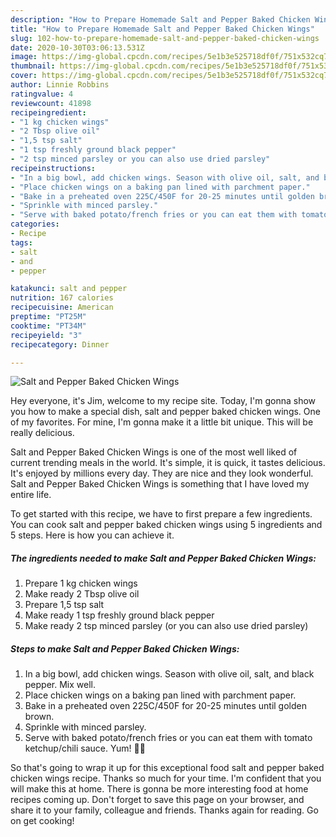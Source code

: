```yaml
---
description: "How to Prepare Homemade Salt and Pepper Baked Chicken Wings"
title: "How to Prepare Homemade Salt and Pepper Baked Chicken Wings"
slug: 102-how-to-prepare-homemade-salt-and-pepper-baked-chicken-wings
date: 2020-10-30T03:06:13.531Z
image: https://img-global.cpcdn.com/recipes/5e1b3e525718df0f/751x532cq70/salt-and-pepper-baked-chicken-wings-recipe-main-photo.jpg
thumbnail: https://img-global.cpcdn.com/recipes/5e1b3e525718df0f/751x532cq70/salt-and-pepper-baked-chicken-wings-recipe-main-photo.jpg
cover: https://img-global.cpcdn.com/recipes/5e1b3e525718df0f/751x532cq70/salt-and-pepper-baked-chicken-wings-recipe-main-photo.jpg
author: Linnie Robbins
ratingvalue: 4
reviewcount: 41898
recipeingredient:
- "1 kg chicken wings"
- "2 Tbsp olive oil"
- "1,5 tsp salt"
- "1 tsp freshly ground black pepper"
- "2 tsp minced parsley or you can also use dried parsley"
recipeinstructions:
- "In a big bowl, add chicken wings. Season with olive oil, salt, and black pepper. Mix well."
- "Place chicken wings on a baking pan lined with parchment paper."
- "Bake in a preheated oven 225C/450F for 20-25 minutes until golden brown."
- "Sprinkle with minced parsley."
- "Serve with baked potato/french fries or you can eat them with tomato ketchup/chili sauce. Yum! 👍🏻"
categories:
- Recipe
tags:
- salt
- and
- pepper

katakunci: salt and pepper 
nutrition: 167 calories
recipecuisine: American
preptime: "PT25M"
cooktime: "PT34M"
recipeyield: "3"
recipecategory: Dinner

---
```



![Salt and Pepper Baked Chicken Wings](https://img-global.cpcdn.com/recipes/5e1b3e525718df0f/751x532cq70/salt-and-pepper-baked-chicken-wings-recipe-main-photo.jpg)

Hey everyone, it's Jim, welcome to my recipe site. Today, I'm gonna show you how to make a special dish, salt and pepper baked chicken wings. One of my favorites. For mine, I'm gonna make it a little bit unique. This will be really delicious.

Salt and Pepper Baked Chicken Wings is one of the most well liked of current trending meals in the world. It's simple, it is quick, it tastes delicious. It's enjoyed by millions every day. They are nice and they look wonderful. Salt and Pepper Baked Chicken Wings is something that I have loved my entire life.




To get started with this recipe, we have to first prepare a few ingredients. You can cook salt and pepper baked chicken wings using 5 ingredients and 5 steps. Here is how you can achieve it.

<!--inarticleads1-->

##### The ingredients needed to make Salt and Pepper Baked Chicken Wings:

1. Prepare 1 kg chicken wings
1. Make ready 2 Tbsp olive oil
1. Prepare 1,5 tsp salt
1. Make ready 1 tsp freshly ground black pepper
1. Make ready 2 tsp minced parsley (or you can also use dried parsley)




<!--inarticleads2-->

##### Steps to make Salt and Pepper Baked Chicken Wings:

1. In a big bowl, add chicken wings. Season with olive oil, salt, and black pepper. Mix well.
1. Place chicken wings on a baking pan lined with parchment paper.
1. Bake in a preheated oven 225C/450F for 20-25 minutes until golden brown.
1. Sprinkle with minced parsley.
1. Serve with baked potato/french fries or you can eat them with tomato ketchup/chili sauce. Yum! 👍🏻




So that's going to wrap it up for this exceptional food salt and pepper baked chicken wings recipe. Thanks so much for your time. I'm confident that you will make this at home. There is gonna be more interesting food at home recipes coming up. Don't forget to save this page on your browser, and share it to your family, colleague and friends. Thanks again for reading. Go on get cooking!
